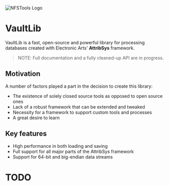 ![NFSTools Logo](https://s.heyitsleo.io/NFSTools/bigLogo.png)
# VaultLib
VaultLib is a fast, open-source and powerful library for processing databases created with Electronic Arts' **AttribSys** framework.

> NOTE: Full documentation and a fully cleaned-up API are in progress.

## Motivation
A number of factors played a part in the decision to create this library:

- The existence of solely closed source tools as opposed to open source ones
- Lack of a robust framework that can be extended and tweaked
- Necessity for a framework to support custom tools and processes
- A great desire to learn

## Key features

- High performance in both loading and saving
- Full support for all major parts of the AttribSys framework
- Support for 64-bit and big-endian data streams

# TODO